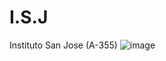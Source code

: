 # I.S.J
Instituto San Jose (A-355)
![image](https://user-images.githubusercontent.com/105904708/181665599-e86f263c-03ce-4c4f-8348-4a7e93e9ba01.png)
